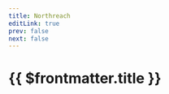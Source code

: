 ```yaml
---
title: Northreach
editLink: true
prev: false
next: false
---
```

# {{ $frontmatter.title }}

<MyImageComponent image="maps/northreach.png" :alt="$frontmatter.title + ' Map'" />
